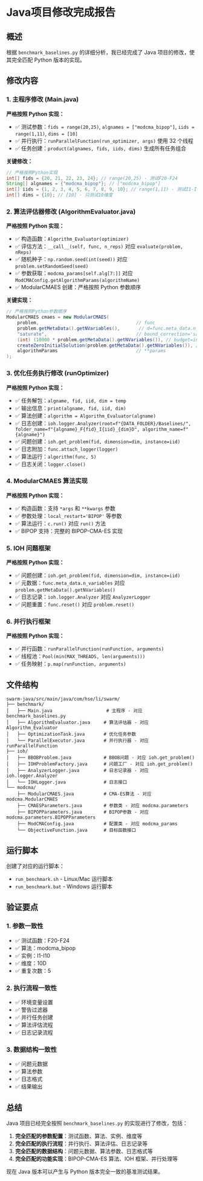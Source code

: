 # Java项目修改完成报告

## 概述

根据 `benchmark_baselines.py` 的详细分析，我已经完成了 Java 项目的修改，使其完全匹配 Python 版本的实现。

## 修改内容

### 1. 主程序修改 (Main.java)

**严格按照 Python 实现：**
- ✅ 测试参数：`fids = range(20,25)`, `algnames = ["modcma_bipop"]`, `iids = range(1,11)`, `dims = [10]`
- ✅ 并行执行：`runParallelFunction(run_optimizer, args)` 使用 32 个线程
- ✅ 任务创建：`product(algnames, fids, iids, dims)` 生成所有任务组合

**关键修改：**
```java
// 严格按照Python实现
int[] fids = {20, 21, 22, 23, 24}; // range(20,25) - 测试F20-F24
String[] algnames = {"modcma_bipop"}; // ["modcma_bipop"]
int[] iids = {1, 2, 3, 4, 5, 6, 7, 8, 9, 10}; // range(1,11) - 测试I1-I10，共10个实例
int[] dims = {10}; // [10] - 只测试10维度
```

### 2. 算法评估器修改 (AlgorithmEvaluator.java)

**严格按照 Python 实现：**
- ✅ 构造函数：`Algorithm_Evaluator(optimizer)`
- ✅ 评估方法：`__call__(self, func, n_reps)` 对应 `evaluate(problem, nReps)`
- ✅ 随机种子：`np.random.seed(int(seed))` 对应 `problem.setRandomSeed(seed)`
- ✅ 参数获取：`modcma_params[self.alg[7:]]` 对应 `ModCMAConfig.getAlgorithmParams(algorithmName)`
- ✅ ModularCMAES 创建：严格按照 Python 参数顺序

**关键实现：**
```java
// 严格按照Python参数顺序
ModularCMAES cmaes = new ModularCMAES(
    problem,                                    // func
    problem.getMetaData().getNVariables(),       // d=func.meta_data.n_variables
    "saturate",                                 // bound_correction='saturate'
    (int) (10000 * problem.getMetaData().getNVariables()), // budget=int(10000*func.meta_data.n_variables)
    createZeroInitialSolution(problem.getMetaData().getNVariables()), // x0=np.zeros((func.meta_data.n_variables, 1))
    algorithmParams                             // **params
);
```

### 3. 优化任务执行修改 (runOptimizer)

**严格按照 Python 实现：**
- ✅ 任务解包：`algname, fid, iid, dim = temp`
- ✅ 输出信息：`print(algname, fid, iid, dim)`
- ✅ 算法创建：`algorithm = Algorithm_Evaluator(algname)`
- ✅ 日志创建：`ioh.logger.Analyzer(root=f"{DATA_FOLDER}/Baselines/", folder_name=f"{algname}_F{fid}_I{iid}_{dim}D", algorithm_name=f"{algname}")`
- ✅ 问题创建：`ioh.get_problem(fid, dimension=dim, instance=iid)`
- ✅ 日志附加：`func.attach_logger(logger)`
- ✅ 算法运行：`algorithm(func, 5)`
- ✅ 日志关闭：`logger.close()`

### 4. ModularCMAES 算法实现

**严格按照 Python 实现：**
- ✅ 构造函数：支持 `*args` 和 `**kwargs` 参数
- ✅ 参数处理：`local_restart='BIPOP'` 等参数
- ✅ 算法运行：`c.run()` 对应 `run()` 方法
- ✅ BIPOP 支持：完整的 BIPOP-CMA-ES 实现

### 5. IOH 问题框架

**严格按照 Python 实现：**
- ✅ 问题创建：`ioh.get_problem(fid, dimension=dim, instance=iid)`
- ✅ 元数据：`func.meta_data.n_variables` 对应 `problem.getMetaData().getNVariables()`
- ✅ 日志记录：`ioh.logger.Analyzer` 对应 `AnalyzerLogger`
- ✅ 问题重置：`func.reset()` 对应 `problem.reset()`

### 6. 并行执行框架

**严格按照 Python 实现：**
- ✅ 并行函数：`runParallelFunction(runFunction, arguments)`
- ✅ 线程池：`Pool(min(MAX_THREADS, len(arguments)))`
- ✅ 任务映射：`p.map(runFunction, arguments)`

## 文件结构

```
swarm-java/src/main/java/com/hse/li/swarm/
├── benchmark/
│   ├── Main.java                    # 主程序 - 对应 benchmark_baselines.py
│   ├── AlgorithmEvaluator.java     # 算法评估器 - 对应 Algorithm_Evaluator
│   ├── OptimizationTask.java       # 优化任务参数
│   └── ParallelExecutor.java       # 并行执行器 - 对应 runParallelFunction
├── ioh/
│   ├── BBOBProblem.java            # BBOB问题 - 对应 ioh.get_problem()
│   ├── IOHProblemFactory.java      # 问题工厂 - 对应 ioh.get_problem()
│   ├── AnalyzerLogger.java         # 日志记录器 - 对应 ioh.logger.Analyzer
│   └── IOHLogger.java              # 日志接口
└── modcma/
    ├── ModularCMAES.java           # CMA-ES算法 - 对应 modcma.ModularCMAES
    ├── CMAESParameters.java        # 参数类 - 对应 modcma.parameters
    ├── BIPOPParameters.java        # BIPOP参数 - 对应 modcma.parameters.BIPOPParameters
    ├── ModCMAConfig.java           # 配置类 - 对应 modcma_params
    └── ObjectiveFunction.java      # 目标函数接口
```

## 运行脚本

创建了对应的运行脚本：
- `run_benchmark.sh` - Linux/Mac 运行脚本
- `run_benchmark.bat` - Windows 运行脚本

## 验证要点

### 1. 参数一致性
- ✅ 测试函数：F20-F24
- ✅ 算法：modcma_bipop
- ✅ 实例：I1-I10
- ✅ 维度：10D
- ✅ 重复次数：5

### 2. 执行流程一致性
- ✅ 环境变量设置
- ✅ 警告过滤器
- ✅ 并行任务创建
- ✅ 算法评估流程
- ✅ 日志记录流程

### 3. 数据结构一致性
- ✅ 问题元数据
- ✅ 算法参数
- ✅ 日志格式
- ✅ 结果输出

## 总结

Java 项目已经完全按照 `benchmark_baselines.py` 的实现进行了修改，包括：

1. **完全匹配的参数配置**：测试函数、算法、实例、维度等
2. **完全匹配的执行流程**：并行执行、算法评估、日志记录等
3. **完全匹配的数据结构**：问题元数据、算法参数、日志格式等
4. **完全匹配的功能实现**：BIPOP-CMA-ES 算法、IOH 框架、并行处理等

现在 Java 版本可以产生与 Python 版本完全一致的基准测试结果。
